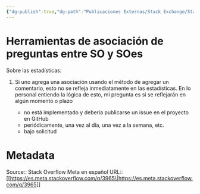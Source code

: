 ```yaml
---
{"dg-publish":true,"dg-path":"Publicaciones Externas/Stack Exchange/Stack Overflow en español/Stack Overflow en español Meta/es.meta.stackoverflow.com-3965.md","permalink":"/publicaciones-externas/stack-exchange/stack-overflow-en-espanol/stack-overflow-en-espanol-meta/es-meta-stackoverflow-com-3965/","title":"Herramientas de asociación de preguntas entre SO y SOes","hide":true,"noteIcon":"\"0\"","created":"2024-04-03T12:49:10.374-06:00","updated":"2024-04-05T16:44:03.956-06:00"}
---
```


# Herramientas de asociación de preguntas entre SO y SOes

Sobre las estadísticas:

1. Si uno agrega una asociación usando el método de agregar un comentario, esto no se refleja inmediatamente en las estadísticas. En lo personal entiendo la lógica de esto, mi pregunta es si se reflejarán en algún momento o plazo

   - no está implementado y debería publicarse un issue en el proyecto en GitHub
   - periódicamente, una vez al día, una vez a la semana, etc.
   - bajo solicitud



# Metadata
Source:: Stack Overflow Meta en español
URL:: [[https://es.meta.stackoverflow.com/q/3965\|https://es.meta.stackoverflow.com/q/3965]]

